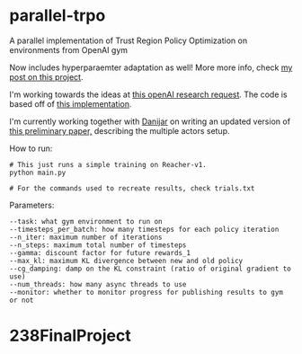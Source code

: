 # parallel-trpo

A parallel implementation of Trust Region Policy Optimization on environments from OpenAI gym

Now includes hyperparaemter adaptation as well! More more info, check [my post on this project](http://kvfrans.com/speeding-up-trpo-through-parallelization-and-parameter-adaptation/).

I'm working towards the ideas at [this openAI research request](https://openai.com/requests-for-research/#parallel-trpo).
The code is based off of [this implementation](https://github.com/ilyasu123/trpo).

I'm currently working together with [Danijar](https://github.com/danijar) on writing an updated version of [this preliminary paper,](http://kvfrans.com/static/trpo.pdf) describing the multiple actors setup.

How to run:
```
# This just runs a simple training on Reacher-v1.
python main.py

# For the commands used to recreate results, check trials.txt

```
Parameters:
```
--task: what gym environment to run on
--timesteps_per_batch: how many timesteps for each policy iteration
--n_iter: maximum number of iterations
--n_steps: maximum total number of timesteps
--gamma: discount factor for future rewards_1
--max_kl: maximum KL divergence between new and old policy
--cg_damping: damp on the KL constraint (ratio of original gradient to use)
--num_threads: how many async threads to use
--monitor: whether to monitor progress for publishing results to gym or not
```
# 238FinalProject
